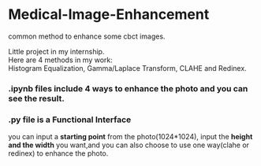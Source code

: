 # Medical-Image-Enhancement
common method to enhance some cbct images.

Little project in my internship.<br>
Here are 4 methods in my work: <br>
Histogram Equalization, Gamma/Laplace Transform,
CLAHE and Redinex.<br>

### .ipynb files include 4 ways to enhance the photo and you can see the result.
### .py file is a Functional Interface
you can input a __starting point__ from the photo(1024\*1024), input the __height and the width__ you want,and you can also choose to use one way(clahe or redinex) to enhance the photo.

